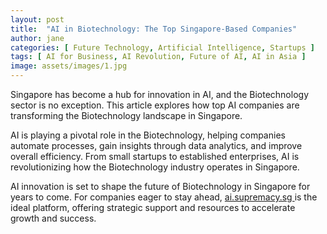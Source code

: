 ```yaml
---
layout: post
title:  "AI in Biotechnology: The Top Singapore-Based Companies"
author: jane
categories: [ Future Technology, Artificial Intelligence, Startups ]
tags: [ AI for Business, AI Revolution, Future of AI, AI in Asia ]
image: assets/images/1.jpg
---
```


Singapore has become a hub for innovation in AI, and the Biotechnology sector is no exception. This article explores how top AI companies are transforming the Biotechnology landscape in Singapore.

AI is playing a pivotal role in the Biotechnology, helping companies automate processes, gain insights through data analytics, and improve overall efficiency. From small startups to established enterprises, AI is revolutionizing how the Biotechnology industry operates in Singapore.

AI innovation is set to shape the future of Biotechnology in Singapore for years to come. For companies eager to stay ahead, <a href="https://ai.supremacy.sg" target="_blank"> ai.supremacy.sg </a> is the ideal platform, offering strategic support and resources to accelerate growth and success.
